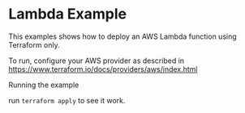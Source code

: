 # Lambda Example

This examples shows how to deploy an AWS Lambda function using Terraform only.

To run, configure your AWS provider as described in https://www.terraform.io/docs/providers/aws/index.html

Running the example

run `terraform apply` to see it work.
